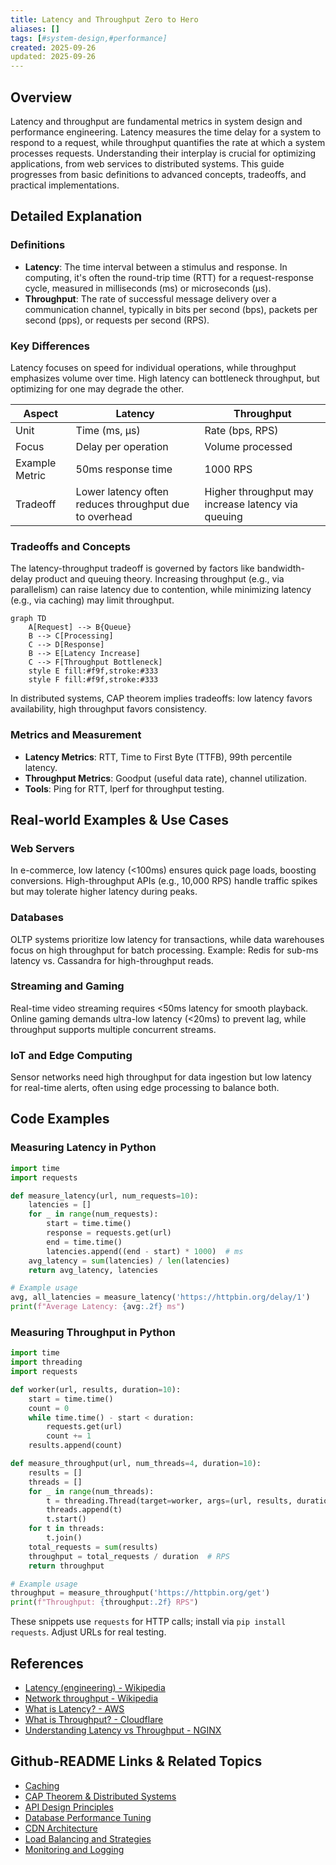 ```yaml
---
title: Latency and Throughput Zero to Hero
aliases: []
tags: [#system-design,#performance]
created: 2025-09-26
updated: 2025-09-26
---
```


## Overview

Latency and throughput are fundamental metrics in system design and performance engineering. Latency measures the time delay for a system to respond to a request, while throughput quantifies the rate at which a system processes requests. Understanding their interplay is crucial for optimizing applications, from web services to distributed systems. This guide progresses from basic definitions to advanced concepts, tradeoffs, and practical implementations.

## Detailed Explanation

### Definitions

- **Latency**: The time interval between a stimulus and response. In computing, it's often the round-trip time (RTT) for a request-response cycle, measured in milliseconds (ms) or microseconds (μs).
- **Throughput**: The rate of successful message delivery over a communication channel, typically in bits per second (bps), packets per second (pps), or requests per second (RPS).

### Key Differences

Latency focuses on speed for individual operations, while throughput emphasizes volume over time. High latency can bottleneck throughput, but optimizing for one may degrade the other.

| Aspect          | Latency                          | Throughput                      |
|-----------------|----------------------------------|---------------------------------|
| Unit            | Time (ms, μs)                   | Rate (bps, RPS)                |
| Focus           | Delay per operation             | Volume processed               |
| Example Metric  | 50ms response time              | 1000 RPS                       |
| Tradeoff        | Lower latency often reduces throughput due to overhead | Higher throughput may increase latency via queuing |

### Tradeoffs and Concepts

The latency-throughput tradeoff is governed by factors like bandwidth-delay product and queuing theory. Increasing throughput (e.g., via parallelism) can raise latency due to contention, while minimizing latency (e.g., via caching) may limit throughput.

```mermaid
graph TD
    A[Request] --> B{Queue}
    B --> C[Processing]
    C --> D[Response]
    B --> E[Latency Increase]
    C --> F[Throughput Bottleneck]
    style E fill:#f9f,stroke:#333
    style F fill:#f9f,stroke:#333
```

In distributed systems, CAP theorem implies tradeoffs: low latency favors availability, high throughput favors consistency.

### Metrics and Measurement

- **Latency Metrics**: RTT, Time to First Byte (TTFB), 99th percentile latency.
- **Throughput Metrics**: Goodput (useful data rate), channel utilization.
- **Tools**: Ping for RTT, Iperf for throughput testing.

## Real-world Examples & Use Cases

### Web Servers

In e-commerce, low latency (<100ms) ensures quick page loads, boosting conversions. High-throughput APIs (e.g., 10,000 RPS) handle traffic spikes but may tolerate higher latency during peaks.

### Databases

OLTP systems prioritize low latency for transactions, while data warehouses focus on high throughput for batch processing. Example: Redis for sub-ms latency vs. Cassandra for high-throughput reads.

### Streaming and Gaming

Real-time video streaming requires <50ms latency for smooth playback. Online gaming demands ultra-low latency (<20ms) to prevent lag, while throughput supports multiple concurrent streams.

### IoT and Edge Computing

Sensor networks need high throughput for data ingestion but low latency for real-time alerts, often using edge processing to balance both.

## Code Examples

### Measuring Latency in Python

```python
import time
import requests

def measure_latency(url, num_requests=10):
    latencies = []
    for _ in range(num_requests):
        start = time.time()
        response = requests.get(url)
        end = time.time()
        latencies.append((end - start) * 1000)  # ms
    avg_latency = sum(latencies) / len(latencies)
    return avg_latency, latencies

# Example usage
avg, all_latencies = measure_latency('https://httpbin.org/delay/1')
print(f"Average Latency: {avg:.2f} ms")
```

### Measuring Throughput in Python

```python
import time
import threading
import requests

def worker(url, results, duration=10):
    start = time.time()
    count = 0
    while time.time() - start < duration:
        requests.get(url)
        count += 1
    results.append(count)

def measure_throughput(url, num_threads=4, duration=10):
    results = []
    threads = []
    for _ in range(num_threads):
        t = threading.Thread(target=worker, args=(url, results, duration))
        threads.append(t)
        t.start()
    for t in threads:
        t.join()
    total_requests = sum(results)
    throughput = total_requests / duration  # RPS
    return throughput

# Example usage
throughput = measure_throughput('https://httpbin.org/get')
print(f"Throughput: {throughput:.2f} RPS")
```

These snippets use `requests` for HTTP calls; install via `pip install requests`. Adjust URLs for real testing.

## References

- [Latency (engineering) - Wikipedia](https://en.wikipedia.org/wiki/Latency_(engineering))
- [Network throughput - Wikipedia](https://en.wikipedia.org/wiki/Network_throughput)
- [What is Latency? - AWS](https://aws.amazon.com/what-is/latency/)
- [What is Throughput? - Cloudflare](https://www.cloudflare.com/learning/performance/glossary/what-is-throughput/)
- [Understanding Latency vs Throughput - NGINX](https://www.nginx.com/blog/understanding-latency-vs-throughput/)

## Github-README Links & Related Topics

- [Caching](../caching/README.md)
- [CAP Theorem & Distributed Systems](../cap-theorem-and-distributed-systems/README.md)
- [API Design Principles](../api-design-principles/README.md)
- [Database Performance Tuning](../database-performance-tuning/README.md)
- [CDN Architecture](../cdn-architecture/README.md)
- [Load Balancing and Strategies](../load-balancing-and-strategies/README.md)
- [Monitoring and Logging](../monitoring-and-logging/README.md)